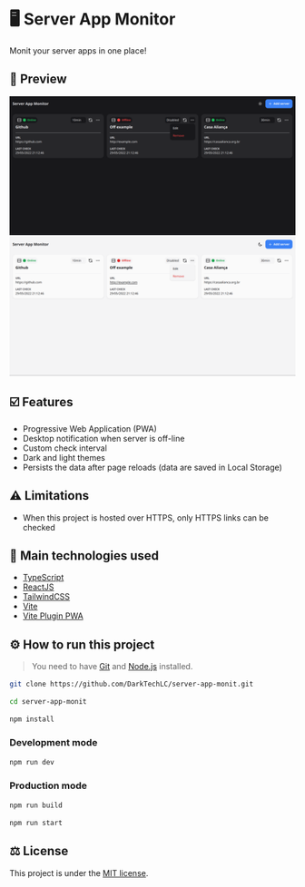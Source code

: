 # 🖥️ Server App Monitor

Monit your server apps in one place!

## 👀 Preview

![Preview with dark theme](.github/preview-dark.png)
![Preview with light theme](.github/preview-light.png)

## ☑️ Features

- Progressive Web Application (PWA)
- Desktop notification when server is off-line
- Custom check interval
- Dark and light themes
- Persists the data after page reloads (data are saved in Local Storage)

## ⚠️ Limitations

- When this project is hosted over HTTPS, only HTTPS links can be checked

## 🔧 Main technologies used

- [TypeScript](https://www.typescriptlang.org)
- [ReactJS](https://reactjs.org)
- [TailwindCSS](https://tailwindcss.com)
- [Vite](https://vitejs.dev)
- [Vite Plugin PWA](https://vite-plugin-pwa.netlify.app)

## ⚙️ How to run this project

> You need to have [Git](https://git-scm.com) and [Node.js](https://nodejs.org) installed.

```sh
git clone https://github.com/DarkTechLC/server-app-monit.git
```

```sh
cd server-app-monit
```

```sh
npm install
```

### Development mode

```sh
npm run dev
```

### Production mode

```sh
npm run build
```

```sh
npm run start
```

## ⚖ License

This project is under the [MIT license](./LICENSE.md).
